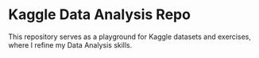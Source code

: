 # Kaggle Data Analysis Repo
This repository serves as a playground for Kaggle datasets and exercises, where I refine my Data Analysis skills.
